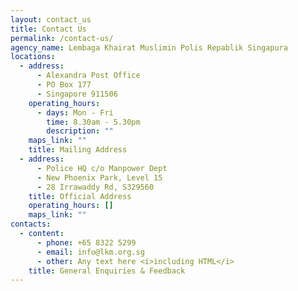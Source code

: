 ```yaml
---
layout: contact_us
title: Contact Us
permalink: /contact-us/
agency_name: Lembaga Khairat Muslimin Polis Repablik Singapura
locations:
  - address:
      - Alexandra Post Office
      - PO Box 177
      - Singapore 911506
    operating_hours:
      - days: Mon - Fri
        time: 8.30am - 5.30pm
        description: ""
    maps_link: ""
    title: Mailing Address
  - address:
      - Police HQ c/o Manpower Dept
      - New Phoenix Park, Level 15
      - 28 Irrawaddy Rd, S329560
    title: Official Address
    operating_hours: []
    maps_link: ""
contacts:
  - content:
      - phone: +65 8322 5299
      - email: info@lkm.org.sg
      - other: Any text here <i>including HTML</i>
    title: General Enquiries & Feedback
---
```

